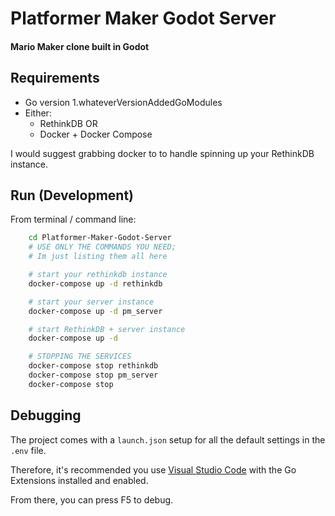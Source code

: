 # Platformer Maker Godot Server
#### Mario Maker clone built in Godot

## Requirements

- Go version 1.whateverVersionAddedGoModules
- Either:
    - RethinkDB OR 
    - Docker + Docker Compose

I would suggest grabbing docker to to handle spinning up your RethinkDB instance.

## Run (Development)

From terminal / command line:

```bash
    cd Platformer-Maker-Godot-Server
    # USE ONLY THE COMMANDS YOU NEED; 
    # Im just listing them all here

    # start your rethinkdb instance
    docker-compose up -d rethinkdb

    # start your server instance
    docker-compose up -d pm_server

    # start RethinkDB + server instance
    docker-compose up -d

    # STOPPING THE SERVICES
    docker-compose stop rethinkdb
    docker-compose stop pm_server
    docker-compose stop
```

## Debugging

The project comes with a `launch.json` setup for all the default settings in the `.env` file. 

Therefore, it's recommended you use [Visual Studio Code](https://code.visualstudio.com/Download) with the Go Extensions installed and enabled.

From there, you can press F5 to debug.